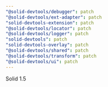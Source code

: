 ```yaml
---
"@solid-devtools/debugger": patch
"@solid-devtools/ext-adapter": patch
"solid-devtools-extension": patch
"@solid-devtools/locator": patch
"@solid-devtools/logger": patch
"solid-devtools": patch
"solid-devtools-overlay": patch
"@solid-devtools/shared": patch
"@solid-devtools/transform": patch
"@solid-devtools/ui": patch
---
```


Solid 1.5
